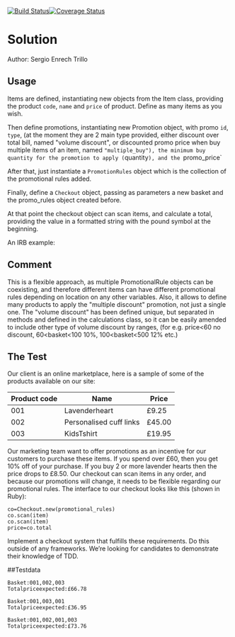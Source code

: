 [![Build Status](https://travis-ci.org/tigretoncio/ecommerce-test.svg?branch=wip)](https://travis-ci.org/tigretoncio/ecommerce-test)[![Coverage Status](https://coveralls.io/repos/github/tigretoncio/ecommerce-test/badge.svg?branch=master)](https://coveralls.io/github/tigretoncio/ecommerce-test?branch=master)

# Solution

Author: Sergio Enrech Trillo

## Usage

Items are defined, instantiating new objects from the Item class, providing the product `code`, `name` and `price` of product.  Define as many items as you wish.

Then define promotions, instantiating new Promotion object, with promo `id`, `type`, (at the moment they are 2 main type provided, either discount over total bill, named "volume discount", or discounted promo price when buy multiple items of an item, named `"multiple_buy"), the minimum buy quantity for the promotion to apply (`quantity`), and the `promo_price`

After that, just instantiate a `PromotionRules` object which is the collection of the promotional rules added.

Finally, define a `Checkout` object, passing as parameters a new basket and the promo_rules object created before.

At that point the checkout object can scan items, and calculate a total, providing the value in a formatted string with the pound symbol at the beginning.

An IRB example:

<script src="https://gist.github.com/tigretoncio/695310fc4af62637192eb20390cd9f62.js"></script>


## Comment

This is a flexible approach, as multiple PromotionalRule objects can be coexisting, and therefore different items can have different promotional rules depending on location on any other variables.  Also, it allows to define many products to apply the "multiple discount" promotion, not just a single one.  The "volume discount" has been defined unique, but separated in methods and defined in the calculations class, so it can be easily amended to include other type of volume discount by ranges, (for e.g. price<60 no discount, 60<basket<100 10%, 100<basket<500 12% etc.)





## The Test
Our client is an online marketplace, here is a sample of some of the products available on our site:


| Product  code | Name                   | Price  |
|---------------|------------------------|--------|
| 001           | Lavenderheart          | £9.25  |
| 002           | Personalised cuff links| £45.00 |
| 003           | KidsT­shirt            | £19.95 |


Our marketing team want to offer promotions as an incentive for our customers to purchase these items.
If you spend over £60, then you get 10% off of your purchase. If you buy 2 or more lavender hearts then the
price drops to £8.50.
Our check­out can scan items in any order, and because our promotions will change, it needs to be flexible
regarding our promotional rules.
The interface to our checkout looks like this (shown in Ruby):

```
co=Checkout.new​(promotional_rules)
co.scan​(item)
co.scan​(item)
price=co.total
```

Implement a checkout system that fulfills these requirements. Do this outside of any frameworks. We’re
looking for candidates to demonstrate their knowledge of TDD.

##Testdata

```
Basket:001,002,003
Totalpriceexpected:£66.78
```

```
Basket:001,003,001
Totalpriceexpected:£36.95
```

```
Basket:001,002,001,003
Totalpriceexpected:£73.76
```
